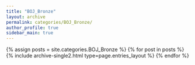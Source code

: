 ```yaml
---
title: "BOJ_Bronze"
layout: archive
permalink: categories/BOJ_Bronze/
author_profile: true
sidebar_main: true
---
```

{% assign posts = site.categories.BOJ_Bronze %}
{% for post in posts %} {% include archive-single2.html type=page.entries_layout %} {% endfor %}